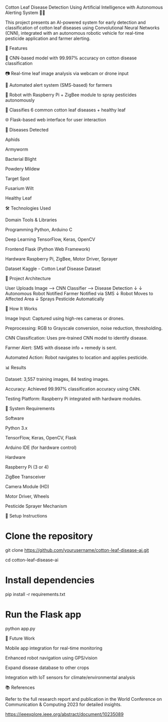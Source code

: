 Cotton Leaf Disease Detection Using Artificial Intelligence with Autonomous Alerting System 🌱🤖

This project presents an AI-powered system for early detection and classification of cotton leaf diseases using Convolutional Neural Networks (CNN), integrated with an autonomous robotic vehicle for real-time pesticide application and farmer alerting.

📌 Features

🧠 CNN-based model with 99.997% accuracy on cotton disease classification

📷 Real-time leaf image analysis via webcam or drone input

📡 Automated alert system (SMS-based) for farmers

🤖 Robot with Raspberry Pi + ZigBee module to spray pesticides autonomously

🌿 Classifies 6 common cotton leaf diseases + healthy leaf

🌐 Flask-based web interface for user interaction

🧪 Diseases Detected

Aphids

Armyworm

Bacterial Blight

Powdery Mildew

Target Spot

Fusarium Wilt

Healthy Leaf

🛠️ Technologies Used

Domain	Tools & Libraries

Programming	Python, Arduino C

Deep Learning	TensorFlow, Keras, OpenCV

Frontend	Flask (Python Web Framework)

Hardware	Raspberry Pi, ZigBee, Motor Driver, Sprayer

Dataset	Kaggle - Cotton Leaf Disease Dataset

🚀 Project Architecture

User Uploads Image --> CNN Classifier --> Disease Detection
       ↓                                  ↓
Autonomous Robot Notified         Farmer Notified via SMS
       ↓
Robot Moves to Affected Area
       ↓
Sprays Pesticide Automatically

🧩 How It Works

Image Input: Captured using high-res cameras or drones.

Preprocessing: RGB to Grayscale conversion, noise reduction, thresholding.

CNN Classification: Uses pre-trained CNN model to identify disease.

Farmer Alert: SMS with disease info + remedy is sent.

Automated Action: Robot navigates to location and applies pesticide.

📊 Results

Dataset: 3,557 training images, 84 testing images.

Accuracy: Achieved 99.997% classification accuracy using CNN.

Testing Platform: Raspberry Pi integrated with hardware modules.

🧱 System Requirements

Software

Python 3.x

TensorFlow, Keras, OpenCV, Flask

Arduino IDE (for hardware control)

Hardware

Raspberry Pi (3 or 4)

ZigBee Transceiver

Camera Module (HD)

Motor Driver, Wheels

Pesticide Sprayer Mechanism

🧪 Setup Instructions

# Clone the repository

git clone https://github.com/yourusername/cotton-leaf-disease-ai.git

cd cotton-leaf-disease-ai

# Install dependencies

pip install -r requirements.txt

# Run the Flask app

python app.py

📱 Future Work

Mobile app integration for real-time monitoring

Enhanced robot navigation using GPS/vision

Expand disease database to other crops

Integration with IoT sensors for climate/environmental analysis

📚 References

Refer to the full research report and publication in the World Conference on Communication & Computing 2023 for detailed insights.

https://ieeexplore.ieee.org/abstract/document/10235089

